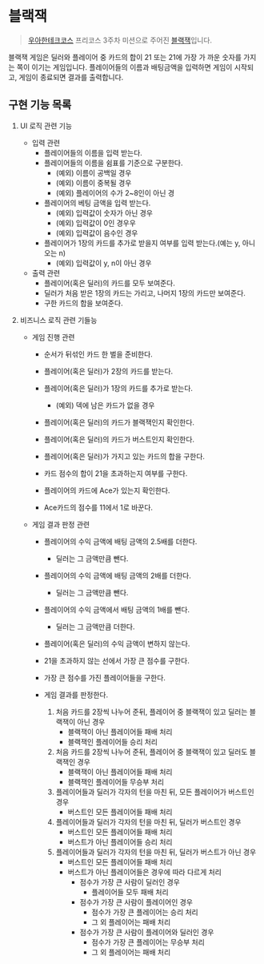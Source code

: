 
# 블랙잭

> [우아한테크코스](https://github.com/woowacourse) 프리코스 3주차 미션으로 주어진 [블랙잭](https://github.com/woowacourse/java-blackjack-precourse)입니다.

블랙잭 게임은 딜러와 플레이어 중 카드의 합이 21 또는 21에 가장 가 까운 숫자를 가지는 쪽이 이기는 게임입니다. 플레이어들의 이름과 배팅금액을 입력하면 게임이 시작되고, 게임이 종료되면 결과를 출력합니다.

## 구현 기능 목록

1. UI 로직 관련 기능
	- 입력 관련
        - 플레이어들의 이름을 입력 받는다.
        - 플레이어들의 이름을 쉼표를 기준으로 구분한다.
            - (예외) 이름이 공백일 경우
            - (예외) 이름이 중복될 경우
            - (예외) 플레이어의 수가 2~8인이 아닌 경
        - 플레이어의 베팅 금액을 입력 받는다.
            - (예외) 입력값이 숫자가 아닌 경우
            - (예외) 입력값이 0인 경우우
            - (예외) 입력값이 음수인 경우
        - 플레이어가 1장의 카드를 추가로 받을지 여부를 입력 받는다.(예는 y, 아니오는 n)
            - (예외) 입력값이 y, n이 아닌 경우
    - 출력 관련
        - 플레이어(혹은 딜러)의 카드를 모두 보여준다.
        - 딜러가 처음 받은 1장의 카드는 가리고, 나머지 1장의 카드만 보여준다.
        - 구한 카드의 합을 보여준다.

2. 비즈니스 로직 관련 기들능

    - 게임 진행 관련
        - 순서가 뒤섞인 카드 한 벌을 준비한다.
        - 플레이어(혹은 딜러)가 2장의 카드를 받는다.
        - 플레이어(혹은 딜러)가 1장의 카드를 추가로 받는다.
            - (예외) 덱에 남은 카드가 없을 경우
        - 플레이어(혹은 딜러)의 카드가 블랙잭인지 확인한다.
        - 플레이어(혹은 딜러)의 카드가 버스트인지 확인한다.
        
        - 플레이어(혹은 딜러)가 가지고 있는 카드의 합을 구한다.
        - 카드 점수의 합이 21을 초과하는지 여부를 구한다.
        - 플레이어의 카드에 Ace가 있는지 확인한다.
        - Ace카드의 점수를 11에서 1로 바꾼다.

    - 게임 결과 판정 관련
        - 플레이어의 수익 금액에 배팅 금액의 2.5배를 더한다.
            - 딜러는 그 금액만큼 뺀다.
        - 플레이어의 수익 금액에 배팅 금액의 2배를 더한다.
            - 딜러는 그 금액만큼 뺀다.
        - 플레이어의 수익 금액에서 배팅 금액의 1배를 뺀다.
            - 딜러는 그 금액만큼 더한다.
        - 플레이어(혹은 딜러)의 수익 금액이 변하지 않는다.
        
        - 21을 초과하지 않는 선에서 가장 큰 점수를 구한다.
        - 가장 큰 점수를 가진 플레이어들을 구한다.
        
        - 게임 결과를 판정한다.
            1. 처음 카드를 2장씩 나누어 준뒤, 플레이어 중 블랙잭이 있고 딜러는 블랙잭이 아닌 경우
                - 블랙잭이 아닌 플레이어들 패배 처리
                - 블랙잭인 플레이어들 승리 처리
            2. 처음 카드를 2장씩 나누어 준뒤, 플레이어 중 블랙잭이 있고 딜러도 블랙잭인 경우
                - 블랙잭이 아닌 플레이어들 패배 처리
                - 블랙잭인 플레이어들 무승부 처리
            3. 플레이어들과 딜러가 각자의 턴을 마친 뒤, 모든 플레이어가 버스트인 경우
                - 버스트인 모든 플레이어들 패배 처리
            4. 플레이어들과 딜러가 각자의 턴을 마친 뒤, 딜러가 버스트인 경우
                - 버스트인 모든 플레이어들 패배 처리
                - 버스트가 아닌 플레이어들 승리 처리
            5. 플레이어들과 딜러가 각자의 턴을 마친 뒤, 딜러가 버스트가 아닌 경우
                - 버스트인 모든 플레이어들 패배 처리
                - 버스트가 아닌 플레이어들은 경우에 따라 다르게 처리
                    - 점수가 가장 큰 사람이 딜러인 경우
                        - 플레이어들 모두 패배 처리
                    - 점수가 가장 큰 사람이 플레이어인 경우
                        - 점수가 가장 큰 플레이어는 승리 처리
                        - 그 외 플레이어는 패배 처리
                    - 점수가 가장 큰 사람이 플레이어와 딜러인 경우
                        - 점수가 가장 큰 플레이어는 무승부 처리
                        - 그 외 플레이어는 패배 처리